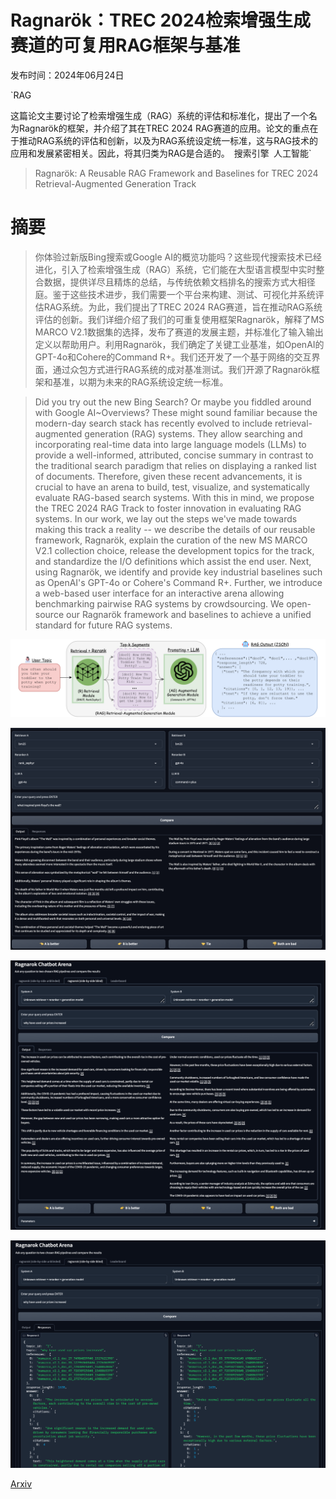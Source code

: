# Ragnarök：TREC 2024检索增强生成赛道的可复用RAG框架与基准

发布时间：2024年06月24日

`RAG

这篇论文主要讨论了检索增强生成（RAG）系统的评估和标准化，提出了一个名为Ragnarök的框架，并介绍了其在TREC 2024 RAG赛道的应用。论文的重点在于推动RAG系统的评估和创新，以及为RAG系统设定统一标准，这与RAG技术的应用和发展紧密相关。因此，将其归类为RAG是合适的。` `搜索引擎` `人工智能`

> Ragnarök: A Reusable RAG Framework and Baselines for TREC 2024 Retrieval-Augmented Generation Track

# 摘要

> 你体验过新版Bing搜索或Google AI的概览功能吗？这些现代搜索技术已经进化，引入了检索增强生成（RAG）系统，它们能在大型语言模型中实时整合数据，提供详尽且精炼的总结，与传统依赖文档排名的搜索方式大相径庭。鉴于这些技术进步，我们需要一个平台来构建、测试、可视化并系统评估RAG系统。为此，我们提出了TREC 2024 RAG赛道，旨在推动RAG系统评估的创新。我们详细介绍了我们的可重复使用框架Ragnarök，解释了MS MARCO V2.1数据集的选择，发布了赛道的发展主题，并标准化了输入输出定义以帮助用户。利用Ragnarök，我们确定了关键工业基准，如OpenAI的GPT-4o和Cohere的Command R+。我们还开发了一个基于网络的交互界面，通过众包方式进行RAG系统的成对基准测试。我们开源了Ragnarök框架和基准，以期为未来的RAG系统设定统一标准。

> Did you try out the new Bing Search? Or maybe you fiddled around with Google AI~Overviews? These might sound familiar because the modern-day search stack has recently evolved to include retrieval-augmented generation (RAG) systems. They allow searching and incorporating real-time data into large language models (LLMs) to provide a well-informed, attributed, concise summary in contrast to the traditional search paradigm that relies on displaying a ranked list of documents. Therefore, given these recent advancements, it is crucial to have an arena to build, test, visualize, and systematically evaluate RAG-based search systems. With this in mind, we propose the TREC 2024 RAG Track to foster innovation in evaluating RAG systems. In our work, we lay out the steps we've made towards making this track a reality -- we describe the details of our reusable framework, Ragnarök, explain the curation of the new MS MARCO V2.1 collection choice, release the development topics for the track, and standardize the I/O definitions which assist the end user. Next, using Ragnarök, we identify and provide key industrial baselines such as OpenAI's GPT-4o or Cohere's Command R+. Further, we introduce a web-based user interface for an interactive arena allowing benchmarking pairwise RAG systems by crowdsourcing. We open-source our Ragnarök framework and baselines to achieve a unified standard for future RAG systems.

![Ragnarök：TREC 2024检索增强生成赛道的可复用RAG框架与基准](../../../paper_images/2406.16828/x1.png)

![Ragnarök：TREC 2024检索增强生成赛道的可复用RAG框架与基准](../../../paper_images/2406.16828/WebUIPF.png)

![Ragnarök：TREC 2024检索增强生成赛道的可复用RAG框架与基准](../../../paper_images/2406.16828/WebUIBlind.png)

![Ragnarök：TREC 2024检索增强生成赛道的可复用RAG框架与基准](../../../paper_images/2406.16828/WebUIBlindResponse.png)

[Arxiv](https://arxiv.org/abs/2406.16828)